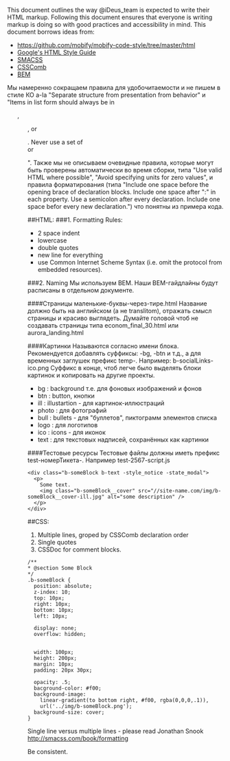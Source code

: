 This document outlines the way @iDeus_team is expected to write their HTML markup. Following this document ensures that everyone is writing markup is doing so with good practices and accessibility in mind.
This document borrows ideas from:

 * https://github.com/mobify/mobify-code-style/tree/master/html
 * [Google's HTML Style Guide](https://google-styleguide.googlecode.com/svn/trunk/htmlcssguide.xml)
 * [SMACSS](http://smacss.com/book/formatting)
 * [CSSComb](http://csscomb.com)
 * [BEM](http://bem.info)

Мы намеренно сокращаем правила для удобочитаемости и не пишем в стиле КО a-la "Separate structure from presentation from behavior" и "Items in list form should always be in <ul>, <ol>, or <dl>. Never use a set of <div> or <p>".
Также мы не описываем очевидные правила, которые могут быть проверены автоматически во время сборки, типа "Use valid HTML where possible", "Avoid specifying units for zero values", и правила форматирования (типа "Include one space before the opening brace of declaration blocks. Include one space after ":" in each property. Use a semicolon after every declaration. Include one space befor every new declaration.") что понятны из примера кода.


##HTML:
###1. Formatting Rules:
 - 2 space indent
 - lowercase
 - double quotes
 - new line for everything
 - use Common Internet Scheme Syntax (i.e. omit the protocol from embedded resources).
 
###2. Naming
Мы используем BEM. Наши BEM-гайдлайны будут расписаны в отдельном документе.

####Страницы
маленькие-буквы-через-тире.html
Название должно быть на английском (а не translitom), отражать смысл страницы и красиво выглядеть. Думайте головой чтоб не создавать страницы типа econom_final_30.html или aurora_landing.html

####Картинки
Называются согласно имени блока. Рекомендуется добавлять суффиксы: -bg, -btn и т.д., а для временных заглушек префикс temp-. Например: b-socialLinks-ico.png
Суффикс в конце, чтоб легче было выделять блоки картинок и копировать на другие проекты.
 * bg    : background т.е. для фоновых изображений и фонов
 * btn   : button, кнопки
 * ill   : illustartion - для картинок-иллюстраций
 * photo : для фотографий
 * bull  : bullets - для "буллетов", пиктограмм элементов списка
 * logo  : для логотипов
 * ico   : icons - для иконок
 * text  : для текстовых надписей, сохранённых как картинки
 
 ####Тестовые ресурсы
 Тестовые файлы должны иметь префикс test-номерТикета-.
 Например test-2567-script.js

```
<div class="b-someBlock b-text -style_notice -state_modal">
  <p>
    Some text.
    <img class="b-someBlock__cover" src="//site-name.com/img/b-someBlock__cover-ill.jpg" alt="some description" />
  </p>
</div>
```

##CSS:
1. Multiple lines, groped by CSSComb declaration order
2. Single quotes
3. CSSDoc for comment blocks.
```
/**
* @section Some Block
*/
.b-someBlock {
  position: absolute;
  z-index: 10;
  top: 10px; 
  right: 10px; 
  bottom: 10px; 
  left: 10px;
  
  display: none;
  overflow: hidden;
  

  width: 100px; 
  height: 200px;
  margin: 10px; 
  padding: 20px 30px;
  
  opacity: .5;
  bacground-color: #f00;
  background-image: 
    linear-gradient(to bottom right, #f00, rgba(0,0,0,.1)),
    url('../img/b-someBlock.png');
  background-size: cover;
}
```

Single line versus multiple lines - please read Jonathan Snook http://smacss.com/book/formatting

Be consistent.
